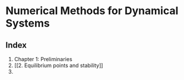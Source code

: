 # Numerical Methods for Dynamical Systems
## Index
1. Chapter 1: Preliminaries
2. [[2. Equilibrium points and stability]]
3. 